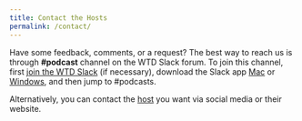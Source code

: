 ```yaml
---
title: Contact the Hosts
permalink: /contact/
---
```


Have some feedback, comments, or a request? The best way to reach us is through **#podcast** channel on the WTD Slack forum. To join this channel, first [join the WTD Slack](https://writethedocs.slack.com/join/shared_invite/enQtNzQ2NzkwODQ3NDkwLWZhY2U4YTg5YjAyODk1NzkxYzI0ZmFjOWMxNWEwOWNjZDE3NDZjMmJiZTlkODc4Y2ZlNjkxNGIyNzMxNDkzZjA) (if necessary), download the Slack app [Mac](https://slack.com/intl/en-in/downloads/mac) or [Windows](https://slack.com/intl/en-in/downloads/windows), and then jump to #podcasts.

Alternatively, you can contact the [host](https://podcast.writethedocs.org/podcast-hosts/) you want via social media or their website.
